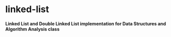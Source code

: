 # linked-list

#### Linked List and Double Linked List implementation for Data Structures and Algorithm Analysis class
